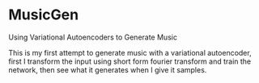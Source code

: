# MusicGen
Using Variational Autoencoders to Generate Music

This is my first attempt to generate music with a variational autoencoder,
first I transform the input using short form fourier transform and train the network, 
then see what it generates when I give it samples.
